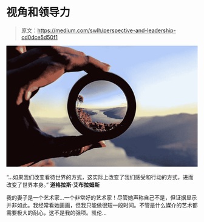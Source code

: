 # 视角和领导力

> 原文：<https://medium.com/swlh/perspective-and-leadership-cd0dce5d50f1>

![](img/58d51c74c34966174edf476f75870dda.png)

“…如果我们改变看待世界的方式，这实际上改变了我们感受和行动的方式，进而改变了世界本身。” **道格拉斯·艾布拉姆斯**

我的妻子是一个艺术家…一个非常好的艺术家！尽管她声称自己不是，但证据显示并非如此。我经常看她画画，但我只能做很短一段时间。不管是什么媒介的艺术都需要极大的耐心，这不是我的强项。凯伦…